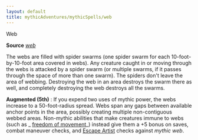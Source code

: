 ```yaml
---
layout: default
title: mythicAdventures/mythicSpells/web
---
```

Web

**Source** [_web_](spells/web#_web)

The webs are filled with spider swarms (one spider swarm for each 10-foot-by-10-foot area covered in webs). Any creature caught in or moving through the webs is attacked by a spider swarm (or multiple swarms, if it passes through the space of more than one swarm). The spiders don't leave the area of webbing. Destroying the web in an area destroys the swarm there as well, and completely destroying the web destroys all the swarms.

**Augmented (5th)** : If you expend two uses of mythic power, the webs increase to a 50-foot-radius spread. Webs span any gaps between available anchor points in the area, possibly creating multiple non-contiguous webbed areas. Non-mythic abilities that make creatures immune to webs (such as _ [freedom of movement](spells/freedomOfMovement#_freedom-of-movement)_) instead give them a +5 bonus on saves, combat maneuver checks, and [Escape Artist](skills/escapeArtist#_escape-artist) checks against _mythic web_.

